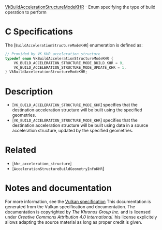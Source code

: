 [VkBuildAccelerationStructureModeKHR](https://www.khronos.org/registry/vulkan/specs/1.3-extensions/man/html/VkBuildAccelerationStructureModeKHR.html) - Enum specifying the type of build operation to perform

# C Specifications
The [`BuildAccelerationStructureModeKHR`] enumeration is defined as:
```c
// Provided by VK_KHR_acceleration_structure
typedef enum VkBuildAccelerationStructureModeKHR {
    VK_BUILD_ACCELERATION_STRUCTURE_MODE_BUILD_KHR = 0,
    VK_BUILD_ACCELERATION_STRUCTURE_MODE_UPDATE_KHR = 1,
} VkBuildAccelerationStructureModeKHR;
```

# Description
- [`VK_BUILD_ACCELERATION_STRUCTURE_MODE_KHR`] specifies that the destination acceleration structure will be built using the specified geometries.
- [`VK_BUILD_ACCELERATION_STRUCTURE_MODE_KHR`] specifies that the destination acceleration structure will be built using data in a source acceleration structure, updated by the specified geometries.

# Related
- [`khr_acceleration_structure`]
- [`AccelerationStructureBuildGeometryInfoKHR`]

# Notes and documentation
For more information, see the [Vulkan specification](https://www.khronos.org/registry/vulkan/specs/1.3-extensions/html/vkspec.html)
This documentation is generated from the Vulkan specification and documentation.
The documentation is copyrighted by *The Khronos Group Inc.* and is licensed under *Creative Commons Attribution 4.0 International*.
his license explicitely allows adapting the source material as long as proper credit is given.
        